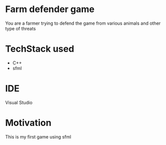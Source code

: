 # Farm defender game
You are a farmer trying to defend the game from various animals and other type of threats
# TechStack used
- C++
- sfml 
# IDE
Visual Studio
# Motivation 
This is my first game using sfml 

